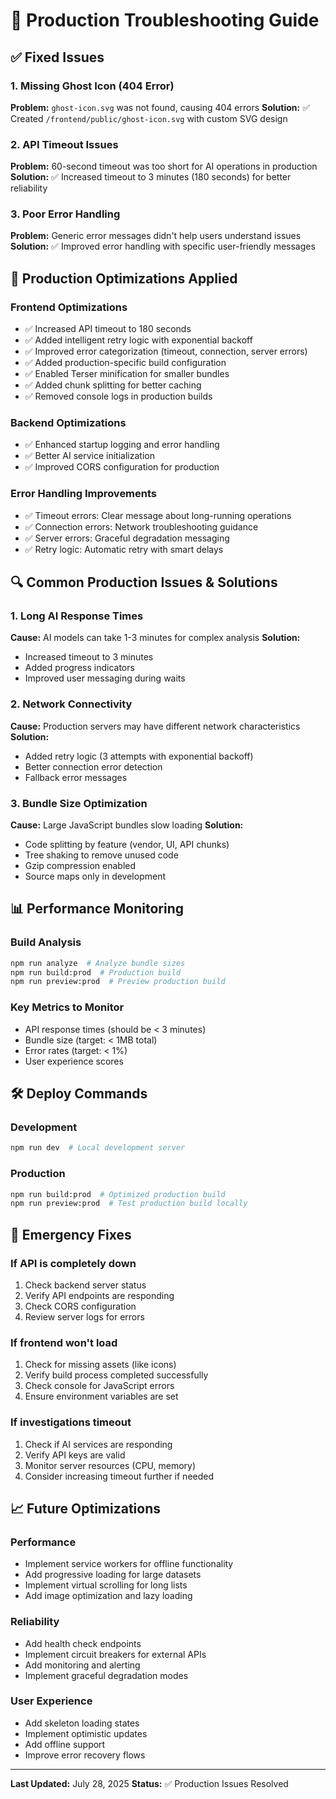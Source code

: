 # 🔧 Production Troubleshooting Guide

## ✅ Fixed Issues

### 1. Missing Ghost Icon (404 Error)

**Problem:** `ghost-icon.svg` was not found, causing 404 errors
**Solution:** ✅ Created `/frontend/public/ghost-icon.svg` with custom SVG design

### 2. API Timeout Issues

**Problem:** 60-second timeout was too short for AI operations in production
**Solution:** ✅ Increased timeout to 3 minutes (180 seconds) for better reliability

### 3. Poor Error Handling

**Problem:** Generic error messages didn't help users understand issues
**Solution:** ✅ Improved error handling with specific user-friendly messages

## 🚀 Production Optimizations Applied

### Frontend Optimizations

- ✅ Increased API timeout to 180 seconds
- ✅ Added intelligent retry logic with exponential backoff
- ✅ Improved error categorization (timeout, connection, server errors)
- ✅ Added production-specific build configuration
- ✅ Enabled Terser minification for smaller bundles
- ✅ Added chunk splitting for better caching
- ✅ Removed console logs in production builds

### Backend Optimizations

- ✅ Enhanced startup logging and error handling
- ✅ Better AI service initialization
- ✅ Improved CORS configuration for production

### Error Handling Improvements

- ✅ Timeout errors: Clear message about long-running operations
- ✅ Connection errors: Network troubleshooting guidance
- ✅ Server errors: Graceful degradation messaging
- ✅ Retry logic: Automatic retry with smart delays

## 🔍 Common Production Issues & Solutions

### 1. Long AI Response Times

**Cause:** AI models can take 1-3 minutes for complex analysis
**Solution:**

- Increased timeout to 3 minutes
- Added progress indicators
- Improved user messaging during waits

### 2. Network Connectivity

**Cause:** Production servers may have different network characteristics
**Solution:**

- Added retry logic (3 attempts with exponential backoff)
- Better connection error detection
- Fallback error messages

### 3. Bundle Size Optimization

**Cause:** Large JavaScript bundles slow loading
**Solution:**

- Code splitting by feature (vendor, UI, API chunks)
- Tree shaking to remove unused code
- Gzip compression enabled
- Source maps only in development

## 📊 Performance Monitoring

### Build Analysis

```bash
npm run analyze  # Analyze bundle sizes
npm run build:prod  # Production build
npm run preview:prod  # Preview production build
```

### Key Metrics to Monitor

- API response times (should be < 3 minutes)
- Bundle size (target: < 1MB total)
- Error rates (target: < 1%)
- User experience scores

## 🛠️ Deploy Commands

### Development

```bash
npm run dev  # Local development server
```

### Production

```bash
npm run build:prod  # Optimized production build
npm run preview:prod  # Test production build locally
```

## 🚨 Emergency Fixes

### If API is completely down

1. Check backend server status
2. Verify API endpoints are responding
3. Check CORS configuration
4. Review server logs for errors

### If frontend won't load

1. Check for missing assets (like icons)
2. Verify build process completed successfully
3. Check console for JavaScript errors
4. Ensure environment variables are set

### If investigations timeout

1. Check if AI services are responding
2. Verify API keys are valid
3. Monitor server resources (CPU, memory)
4. Consider increasing timeout further if needed

## 📈 Future Optimizations

### Performance

- Implement service workers for offline functionality
- Add progressive loading for large datasets
- Implement virtual scrolling for long lists
- Add image optimization and lazy loading

### Reliability

- Add health check endpoints
- Implement circuit breakers for external APIs
- Add monitoring and alerting
- Implement graceful degradation modes

### User Experience

- Add skeleton loading states
- Implement optimistic updates
- Add offline support
- Improve error recovery flows

---

**Last Updated:** July 28, 2025
**Status:** ✅ Production Issues Resolved
